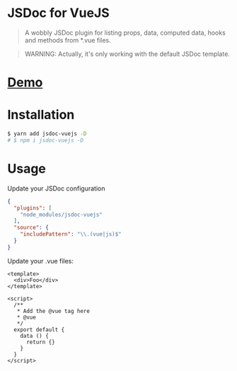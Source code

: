 JSDoc for VueJS
===============

> A wobbly JSDoc plugin for listing props, data, computed data, hooks and methods from *.vue files.

> WARNING: Actually, it's only working with the default JSDoc template.

# [Demo](https://kocal.github.io/jsdoc-vuejs-demo-docs/)

# Installation

```bash
$ yarn add jsdoc-vuejs -D
# $ npm i jsdoc-vuejs -D
```

# Usage

Update your JSDoc configuration

```json
{
  "plugins": [
    "node_modules/jsdoc-vuejs"
  ],
  "source": {
    "includePattern": "\\.(vue|js)$"
  }
}
```

Update your .vue files:

```vue
<template>
  <div>Foo</div>
</template>

<script>
  /**
   * Add the @vue tag here
   * @vue 
   */
  export default {
    data () {
      return {}
    }
  }
</script>
```